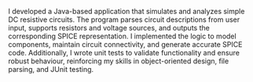I developed a Java-based application that simulates and analyzes simple DC resistive circuits. The program parses circuit descriptions from user input, supports resistors and voltage sources, and outputs the corresponding SPICE representation. I implemented the logic to model components, maintain circuit connectivity, and generate accurate SPICE code. Additionally, I wrote unit tests to validate functionality and ensure robust behaviour, reinforcing my skills in object-oriented design, file parsing, and JUnit testing.
